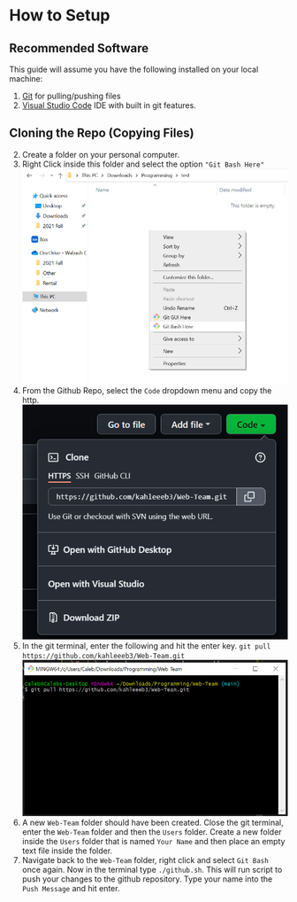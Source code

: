 # How to Setup
## Recommended Software
This guide will assume you have the following installed on your local machine:
1. [Git](https://git-scm.com/downloads) for pulling/pushing files
2. [Visual Studio Code](https://code.visualstudio.com/) IDE with built in git features.
## Cloning the Repo (Copying Files)
2. Create a folder on your personal computer.
3. Right Click inside this folder and select the option `"Git Bash Here"` ![](/setup/image01.png)
4. From the Github Repo, select the `Code` dropdown menu and copy the http. ![](/setup/image02.png)
5. In the git terminal, enter the following and hit the enter key.
` git pull https://github.com/kahleeeb3/Web-Team.git `
![](/setup/image03.png)
6. A new `Web-Team` folder should have been created. Close the git terminal, enter the `Web-Team` folder and then the `Users` folder. Create a new folder inside the `Users` folder that is named `Your Name` and then place an empty text file inside the folder.
7. Navigate back to the `Web-Team` folder, right click and select `Git Bash` once again. Now in the terminal type `./github.sh`. This will run script to push your changes to the github repository. Type your name into the `Push Message` and hit enter.
 